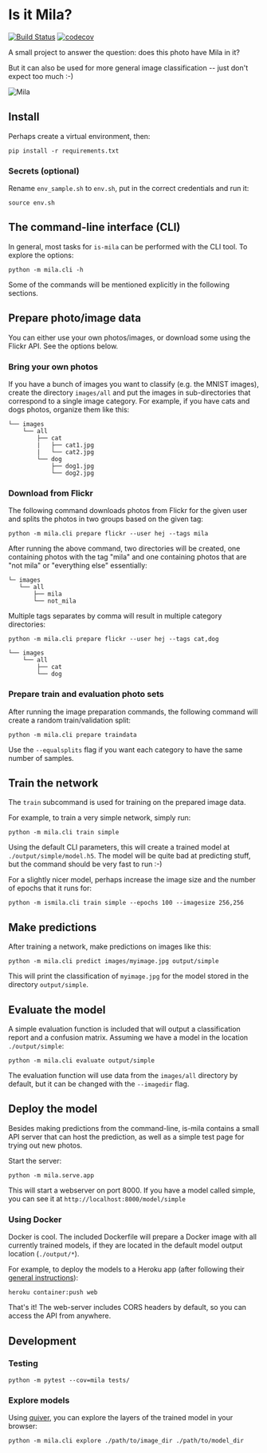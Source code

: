 
# Is it Mila?

[![Build Status](https://travis-ci.org/dlebech/is-mila.svg?branch=master)](https://travis-ci.org/dlebech/is-mila)
[![codecov](https://codecov.io/gh/dlebech/is-mila/branch/master/graph/badge.svg)](https://codecov.io/gh/dlebech/is-mila)

A small project to answer the question: does this photo have Mila in it?

But it can also be used for more general image classification -- just don't expect too much :-)

![Mila](https://farm9.staticflickr.com/8275/28338981466_9bd1fbe82e_n.jpg)

## Install

Perhaps create a virtual environment, then:

```shell
pip install -r requirements.txt
```

### Secrets (optional)

Rename `env_sample.sh` to `env.sh`, put in the correct
credentials and run it:

```shell
source env.sh
```

## The command-line interface (CLI)

In general, most tasks for `is-mila` can be performed with the CLI tool. To explore the options:

```shell
python -m mila.cli -h
```

Some of the commands will be mentioned explicitly in the following sections.

## Prepare photo/image data

You can either use your own photos/images, or download some using the Flickr
API. See the options below.

### Bring your own photos

If you have a bunch of images you want to classify (e.g. the MNIST images),
create the directory `images/all` and put the images in sub-directories that
correspond to a single image category. For example, if you have cats and dogs
photos, organize them like this:

```
└── images
    └── all
        ├── cat
        |   ├── cat1.jpg
        |   └── cat2.jpg
        └── dog
            ├── dog1.jpg
            └── dog2.jpg
```

### Download from Flickr

The following command downloads photos from Flickr for the given user and
splits the photos in two groups based on the given tag:

```shell
python -m mila.cli prepare flickr --user hej --tags mila
```

After running the above command, two directories will be created, one
containing photos with the tag "mila" and one containing photos that are "not
mila" or "everything else" essentially:

```
└─ images
   └── all
       ├── mila
       └── not_mila
```

Multiple tags separates by comma will result in multiple category directories:

```shell
python -m mila.cli prepare flickr --user hej --tags cat,dog
```

```
└── images
    └── all
        ├── cat
        └── dog
```

### Prepare train and evaluation photo sets

After running the image preparation commands, the following command will
create a random train/validation split:

```shell
python -m mila.cli prepare traindata
```

Use the `--equalsplits` flag if you want each category to have the same number of samples.

## Train the network

The `train` subcommand is used for training on the prepared image data.

For example, to train a very simple network, simply run:

```shell
python -m mila.cli train simple
```

Using the default CLI parameters, this will create a trained model at `./output/simple/model.h5`.
The model will be quite bad at predicting stuff, but the command should be very fast to run :-)

For a slightly nicer model, perhaps increase the image size and the number of
epochs that it runs for:

```shell
python -m ismila.cli train simple --epochs 100 --imagesize 256,256
```

## Make predictions

After training a network, make predictions on images like this:

```shell
python -m mila.cli predict images/myimage.jpg output/simple
```

This will print the classification of `myimage.jpg` for the model stored in
the directory `output/simple`.

## Evaluate the model

A simple evaluation function is included that will output a classification
report and a confusion matrix. Assuming we have a model in the location
`./output/simple`:

```shell
python -m mila.cli evaluate output/simple
```

The evaluation function will use data from the `images/all` directory by
default, but it can be changed with the `--imagedir` flag.

## Deploy the model

Besides making predictions from the command-line, is-mila contains a small
API server that can host the prediction, as well as a simple test page for
trying out new photos.

Start the server:

```shell
python -m mila.serve.app
```

This will start a webserver on port 8000. If you have a model called simple,
you can see it at `http://localhost:8000/model/simple`

### Using Docker

Docker is cool. The included Dockerfile will prepare a Docker image with all
currently trained models, if they are located in the default model output
location (`./output/*`).

For example, to deploy the models to a Heroku app (after following their [general instructions](https://devcenter.heroku.com/articles/container-registry-and-runtime)):

```shell
heroku container:push web
```

That's it! The web-server includes CORS headers by default, so you can access
the API from anywhere.

## Development

### Testing

```shell
python -m pytest --cov=mila tests/
```

### Explore models

Using [quiver](https://github.com/keplr-io/quiver), you can explore the
layers of the trained model in your browser:

```shell
python -m mila.cli explore ./path/to/image_dir ./path/to/model_dir
```
